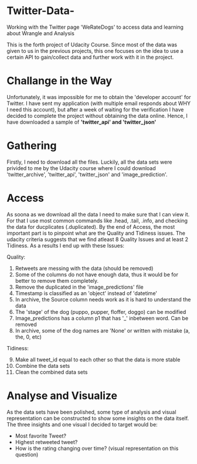 # Twitter-Data-

Working with the Twitter page 'WeRateDogs' to access data and learning about Wrangle and Analysis

This is the forth project of Udacity Course. Since most of the data was given to us in the previous projects, this one focuses on the idea to use a certain API to gain/collect data and further work with it in the project. 

# Challange in the Way

Unfortunately, it was impossible for me to obtain the 'developer account' for Twitter. I have sent my application (with multiple email responds about WHY I need this account), but after a week of waiting for the verification I have decided to complete the project without obtaining the data online. Hence, I have downloaded a sample of **'twitter_api' and 'twitter_json'**

# Gathering 

Firstly, I need to download all the files. Luckily, all the data sets were privided to me by the Udacity course where I could download 'twitter_archive', 'twitter_api', 'twitter_json' and 'image_prediction'.

# Access 

As soona as we download all the data I need to make sure that I can view it. For that I use most common commands like .head, .tail, .info, and checking the data for ducplicates (.duplicated). By the end of Access, the most important part is to pinpoint what are the Quality and Tidiness issues. The udacity criteria suggests that we find atleast 8 Quality Issues and at least 2 Tidiness. As a results I end up with these Issues:

Quality:

1) Retweets are messing with the data (should be removed)
2) Some of the columns do not have enough data, thus it would be for better to remove them completely.
3) Remove the duplicated in the 'image_predictions' file
4) Timestamp is classified as an 'object' instead of 'datetime'
5) In archive, the Source column needs work as it is hard to understand the data
6) The 'stage' of the dog (puppo, pupper, floffer, doggo) can be modified
7) Image_predictions has a column p1 that has '_' inbetween word. Can be removed
8) In archive, some of the dog names are 'None' or written with mistake (a, the, 0, etc)

Tidiness:

9) Make all tweet_id equal to each other so that the data is more stable
10) Combine the data sets
11) Clean the combined data sets

# Analyse and Visualize 

As the data sets have been polished, some type of analysis and visual representation can be constructed to show some insights on the data itself. The three insights and one visual I decided to target would be:

- Most favorite Tweet?
- Highest retweeted tweet?
- How is the rating changing over time? (visual representation on this question)

